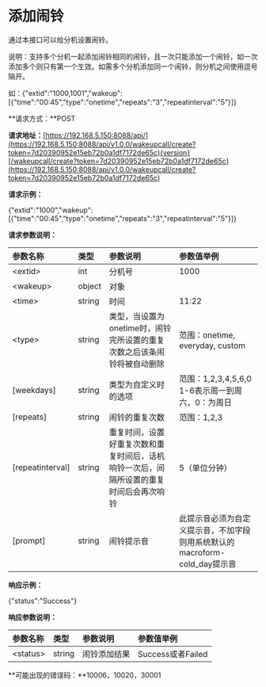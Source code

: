 # 添加闹铃

通过本接口可以给分机设置闹铃。

说明：支持多个分机一起添加闹铃相同的闹铃，且一次只能添加一个闹铃，如一次添加多个则只有第一个生效。如需多个分机添加同一个闹铃，则分机之间使用逗号隔开。

如：{"extid":"1000,1001","wakeup":\[{"time":"00:45","type":"onetime","repeats":"3","repeatinterval":"5"}\]}

**请求方式：**POST

**请求地址：**[https://192.168.5.150:8088/api/](https://192.168.5.150:8088/api/v1.0.0/wakeupcall/create?token=7d20390952e15eb72b0a1df7172de65c){version}[/wakeupcall/create?token=7d20390952e15eb72b0a1df7172de65c](https://192.168.5.150:8088/api/v1.0.0/wakeupcall/create?token=7d20390952e15eb72b0a1df7172de65c)

**请求示例：**

{"extid":"1000","wakeup":\[{"time":"00:45","type":"onetime","repeats":"3","repeatinterval":"5"}\]}

**请求参数说明：**

| 参数名称 | 类型 | 参数说明 | 参数值举例 |
| :--- | :--- | :--- | :--- |
| &lt;extid&gt; | int | 分机号 | 1000 |
| &lt;wakeup&gt; | object | 对象 |  |
| &lt;time&gt; | string | 时间 | 11:22 |
| &lt;type&gt; | string | 类型，当设置为onetime时，闹铃完所设置的重复次数之后该条闹铃将被自动删除 | 范围：onetime, everyday, custom |
| \[weekdays\] | string | 类型为自定义时的选项 | 范围：1,2,3,4,5,6,0  1-6表示周一到周六，0：为周日 |
| \[repeats\] | string | 闹铃的重复次数 | 范围：1,2,3 |
| \[repeatinterval\] | string | 重复时间，设置好重复次数和重复时间后，话机响铃一次后，间隔所设置的重复时间后会再次响铃 | 5（单位分钟） |
| \[prompt\] | string | 闹铃提示音 | 此提示音必须为自定义提示音，不加字段则用系统默认的macroform-cold\_day提示音 |

**响应示例：**

{"status":"Success"}

**响应参数说明：**

| 参数名称 | 类型 | 参数说明 | 参数值举例 |
| :--- | :--- | :--- | :--- |
| &lt;status&gt; | string | 闹铃添加结果 | Success或者Failed |

**可能出现的错误码：**10006，10020，30001

